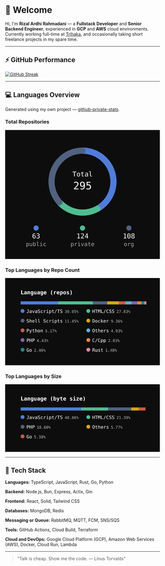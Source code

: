 # 👋 Welcome

Hi, I'm **Rizal Ardhi Rahmadani** — a **Fullstack Developer** and **Senior Backend Engineer**, experienced in **GCP** and **AWS** cloud environments.  
Currently working full-time at [Trihaka](https://trihaka.id), and occasionally taking short freelance projects in my spare time.

---

## ⚡ GitHub Performance

[![GitHub Streak](https://streak-stats.demolab.com/?user=reyzeal&theme=dark)](https://git.io/streak-stats)

---

## 💻 Languages Overview
Generated using my own project — [github-private-stats](https://github.com/reyzeal/github-private-stats).

### Total Repositories
![Total Repositories](./repo_total.svg)

### Top Languages by Repo Count
![Top Languages by Repo Count](./lang_repo.svg)

### Top Languages by Size
![Top Languages by Size](./lang_size.svg)

---

## 🧰 Tech Stack

**Languages:** TypeScript, JavaScript, Rust, Go, Python

**Backend:** Node.js, Bun, Express, Actix, Gin

**Frontend:** React, Solid, Tailwind CSS

**Databases:** MongoDB, Redis

**Messaging or Queue:** RabbitMQ, MQTT, FCM, SNS/SQS

**Tools:** GitHub Actions, Cloud Build, Terraform

**Cloud and DevOps:** Google Cloud Platform (GCP), Amazon Web Services (AWS), Docker, Cloud Run, Lambda  

---

> "Talk is cheap. Show me the code. — Linus Torvalds"

